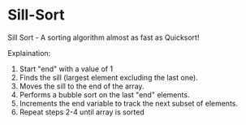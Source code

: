 # Sill-Sort
Sill Sort - A sorting algorithm almost as fast as Quicksort!

Explaination:
1) Start "end" with a value of 1
2) Finds the sill (largest element excluding the last one).
3) Moves the sill to the end of the array.
4) Performs a bubble sort on the last "end" elements.
5) Increments the end variable to track the next subset of elements.
6) Repeat steps 2-4 until array is sorted
